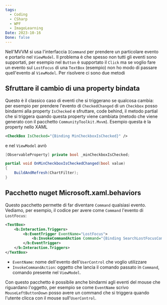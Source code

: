 ```yaml
---
tags:
  - Coding
  - CSharp
  - WPF
  - ImagoLearning
Date: 2023-10-16
Done: false
---
```

Nell'MVVM si usa l'interfaccia `ICommand` per prendere un particolare evento e portarlo nel `ViewModel`.
Il problema è che spesso non tutti gli eventi sono supportati, per esempio nel `Button` è supportato il `Click` ma se voglio fare un evento sul `LostFocus` di una `TextBox` (esempio) non ho modo di passare quell'evento al `ViewModel`.
Per risolvere ci sono due metodi

## Sfruttare il cambio di una property bindata
Questo è il classico caso di eventi che si triggerano se qualcosa cambia: per esempio per prendere l'evento di `CheckedChanged` di un `Checkbox` posso bindarmi alla property `IsChecked` e sfruttare, code behind, il metodo partial che si triggera quando questa property viene cambiata (metodo che viene generato con il pacchetto `CommunityToolkit.Mvvm`).
Esempio questa è la property nello XAML
```xml
<CheckBox IsChecked="{Binding MinCheckboxIsChecked}" />
```
e nel `ViewModel` avrò
```csharp
[ObservableProperty] private bool _minCheckboxIsChecked;

partial void OnMinCheckboxIsCheckedChanged(bool value)
{
    BuildAndRefresh(ChartFilter);
}
```

## Pacchetto nuget Microsoft.xaml.behaviors
Questo pacchetto permette di far diventare `Command` qualsiasi evento.
Vediamo, per esempio, il codice per avere come `Command` l'evento di `LostFocus`:
```xml
<TextBox>
    <b:Interaction.Triggers>
        <b:EventTrigger EventName="LostFocus">
            <b:InvokeCommandAction Command="{Binding SearchLostFocusCommand}" />
        </b:EventTrigger>
    </b:Interaction.Triggers>
</TextBox>
```
* `EventName`: nome dell'evento dell'`UserControl` che voglio utilizzare 
* `InvokeCommandAction`: oggetto che lancia il comando passato in `Command`, comando presente nel `ViewModel`.

Con questo pacchetto è possibile anche bindarmi agli eventi del mouse che riguardano l'oggetto, per esempio se come `EventName` scrivo `MouseLeftButtonDown` posso avere un command che si triggera quando l'utente clicca con il mouse sull'`UserControl`.